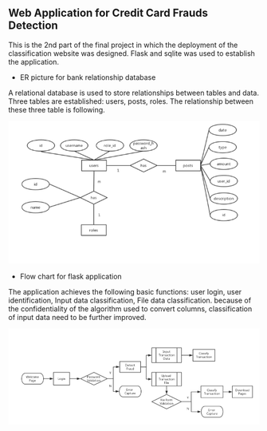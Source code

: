 ## Web Application for Credit Card Frauds Detection

This is the 2nd part of the final project in which the deployment of the classification website was designed. Flask and sqlite was used to establish the application. 

* ER picture for bank relationship database

A relational database is used to store relationships between tables and data. Three tables are established: users, posts, roles. The relationship between these three table is following. 
 
![Aaron Swartz](https://github.com/MarcusNEU/INFO7390_2018Spring/blob/master/FinalProject/Web%20Application/graphs/Picture1.png)

* Flow chart for flask application

The application achieves the following basic functions: user login, user identification, Input data classification, File data classification. because of the confidentiality of the algorithm used to convert columns, classification of input data need to be further improved.

![Aaron Swartz](https://github.com/MarcusNEU/INFO7390_2018Spring/blob/master/FinalProject/Web%20Application/graphs/Picture2.png)
